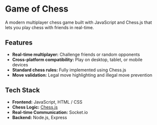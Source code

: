 # Game of Chess

A modern multiplayer chess game built with JavaScript and Chess.js that lets you play chess with friends in real-time.

## Features

- **Real-time multiplayer:** Challenge friends or random opponents
- **Cross-platform compatibility:** Play on desktop, tablet, or mobile devices
- **Standard chess rules:** Fully implemented using Chess.js
- **Move validation:** Legal move highlighting and illegal move prevention

## Tech Stack

- **Frontend:** JavaScript, HTML / CSS
- **Chess Logic:** [Chess.js](https://github.com/jhlywa/chess.js)
- **Real-time Communication:** Socket.io
- **Backend:** Node.js, Express
